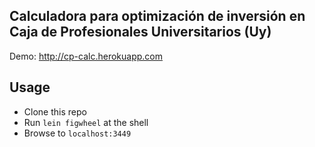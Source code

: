 ## Calculadora para optimización de inversión en Caja de Profesionales Universitarios (Uy)

Demo: http://cp-calc.herokuapp.com

## Usage

- Clone this repo
- Run `lein figwheel` at the shell
- Browse to `localhost:3449`
